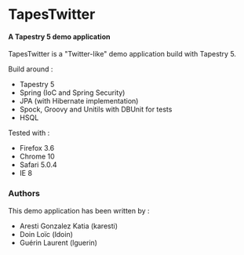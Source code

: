 TapesTwitter
============

#### A Tapestry 5 demo application ####


TapesTwitter is a "Twitter-like" demo application build with Tapestry 5.

Build around :

* Tapestry 5
* Spring (IoC and Spring Security)
* JPA (with Hibernate implementation)
* Spock, Groovy and Unitils with DBUnit for tests
* HSQL

Tested with :

* Firefox 3.6
* Chrome 10
* Safari 5.0.4
* IE 8
 
### Authors ###

This demo application has been written by :

* Aresti Gonzalez Katia (karesti)
* Doin Loïc (ldoin)
* Guérin Laurent (lguerin)
